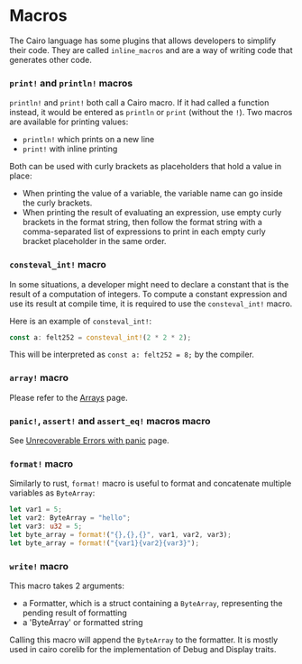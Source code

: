 # Macros

The Cairo language has some plugins that allows developers to simplify their code. They are called `inline_macros` and are a way of writing code that generates other code.

### `print!` and `println!` macros

`println!` and `print!` both call a Cairo macro. If it had called a function instead, it would be entered as `println` or `print` (without the `!`). Two macros are available for printing values:
- `println!` which prints on a new line 
- `print!` with inline printing
  
Both can be used with curly brackets as placeholders that hold a value in place:
- When printing the value of a variable, the variable name can go inside the curly brackets.
- When printing the result of evaluating an expression, use empty curly brackets in the format string, then follow the format string with a comma-separated list of expressions to print in each empty curly bracket placeholder in the same order.

### `consteval_int!` macro

In some situations, a developer might need to declare a constant that is the result of a computation of integers. To compute a constant expression and use its result at compile time, it is required to use the `consteval_int!` macro.

Here is an example of `consteval_int!`:

```rust
const a: felt252 = consteval_int!(2 * 2 * 2);
```

This will be interpreted as `const a: felt252 = 8;` by the compiler.

### `array!` macro

Please refer to the [Arrays](./ch03-01-arrays.md) page.

### `panic!`, `assert!` and `assert_eq!` macros macro

See [Unrecoverable Errors with panic](./ch10-01-unrecoverable-errors-with-panic.md) page.

### `format!` macro

Similarly to rust, `format!` macro is useful to format and concatenate multiple variables as `ByteArray`: 

```rust
let var1 = 5;
let var2: ByteArray = "hello";
let var3: u32 = 5;
let byte_array = format!("{},{},{}", var1, var2, var3);
let byte_array = format!("{var1}{var2}{var3}");
```

### `write!` macro

This macro takes 2 arguments:
- a Formatter, which is a struct containing a `ByteArray`, representing the pending result of formatting
- a 'ByteArray' or formatted string
  
Calling this macro will append the `ByteArray` to the formatter. It is mostly used in cairo corelib for the implementation of Debug and Display traits.





